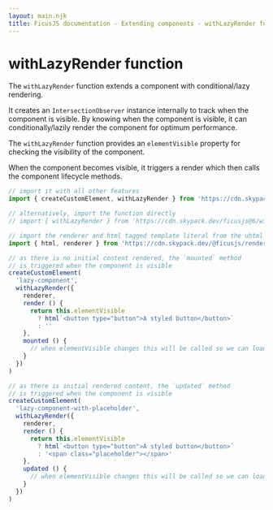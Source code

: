 ```yaml
---
layout: main.njk
title: FicusJS documentation - Extending components - withLazyRender function
---
```

# withLazyRender function

The `withLazyRender` function extends a component with conditional/lazy rendering.

It creates an `IntersectionObserver` instance internally to track when the component is visible. By knowing when the component is visible, it can conditionally/lazily render the component for optimum performance.

The `withLazyRender` function provides an `elementVisible` property for checking the visibility of the component.

When the component becomes visible, it triggers a render which then calls the component lifecycle methods.

```js
// import it with all other features
import { createCustomElement, withLazyRender } from 'https://cdn.skypack.dev/ficusjs@6'

// alternatively, import the function directly
// import { withLazyRender } from 'https://cdn.skypack.dev/ficusjs@6/with-lazy-render'

// import the renderer and html tagged template literal from the uhtml renderer
import { html, renderer } from 'https://cdn.skypack.dev/@ficusjs/renderers@5/uhtml'

// as there is no initial content rendered, the `mounted` method
// is triggered when the component is visible
createCustomElement(
  'lazy-component',
  withLazyRender({
    renderer,
    render () {
      return this.elementVisible
        ? html`<button type="button">A styled button</button>`
        : ''
    },
    mounted () {
      // when elementVisible changes this will be called so we can load extra stuff we need
    }
  })
)

// as there is initial rendered content, the `updated` method
// is triggered when the component is visible
createCustomElement(
  'lazy-component-with-placeholder',
  withLazyRender({
    renderer,
    render () {
      return this.elementVisible
        ? html`<button type="button">A styled button</button>`
        : '<span class="placeholder"></span>'
    },
    updated () {
      // when elementVisible changes this will be called so we can load extra stuff we need
    }
  })
)
```
